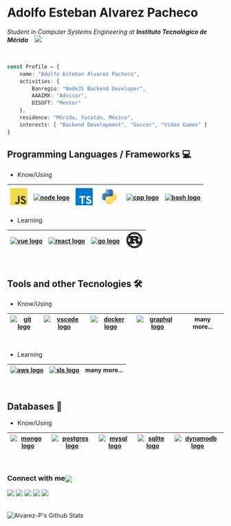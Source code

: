 # Adolfo Esteban Alvarez Pacheco 
<p>
  <em>
  Student in Computer Systems Engineering at <strong>Instituto Tecnológico de Mérida</strong>&nbsp&nbsp&nbsp&nbsp<img src="https://media.giphy.com/media/WUlplcMpOCEmTGBtBW/giphy.gif" width="50"> 
 </em>
</p>

<br>

```ts
const Profile = {
    name: "Adolfo Esteban Alvarez Pacheco",
    activities: {
        Banregio: "NodeJS Backend Developer",
        AAAIMX: "Advisor",
        DISOFT: "Mentor"
    },
    residence: "Mérida, Yucatán, México",
    interests: [ "Backend Development", "Soccer", "Video Games" ]
}
```

## Programming Languages / Frameworks :computer:

- Know/Using

| [<img src="https://raw.githubusercontent.com/github/explore/80688e429a7d4ef2fca1e82350fe8e3517d3494d/topics/javascript/javascript.png" alt="js logo" width="40">](https://developer.mozilla.org/en-US/docs/Web/JavaScript)  | [<img src="https://upload.wikimedia.org/wikipedia/commons/thumb/d/d9/Node.js_logo.svg/1280px-Node.js_logo.svg.png" alt="node logo" width="70">](https://nodejs.org/es/)  | [<img src="https://raw.githubusercontent.com/github/explore/80688e429a7d4ef2fca1e82350fe8e3517d3494d/topics/typescript/typescript.png" alt="ts logo" width="40">]() |  [<img src="https://raw.githubusercontent.com/github/explore/80688e429a7d4ef2fca1e82350fe8e3517d3494d/topics/python/python.png" alt="python logo" width="50">](https://www.python.org/) | [<img src="https://upload.wikimedia.org/wikipedia/commons/thumb/1/18/ISO_C%2B%2B_Logo.svg/306px-ISO_C%2B%2B_Logo.svg.png" alt="cpp logo" width="40">](https://isocpp.org/)  | [<img src="https://miro.medium.com/max/600/1*FEE98iWinlZBYkxBAG8MvA.png" alt="bash logo" width="50">](https://www.gnu.org/software/bash/) 
|---|---|---|---|---|---|

- Learning

| [<img src="https://upload.wikimedia.org/wikipedia/commons/thumb/9/95/Vue.js_Logo_2.svg/555px-Vue.js_Logo_2.svg.png" alt="vue logo" width="40">](https://vuejs.org/) | [<img src="https://upload.wikimedia.org/wikipedia/commons/thumb/4/47/React.svg/1200px-React.svg.png" alt="react logo" width="50">](https://es.reactjs.org/) | [<img src="https://raw.githubusercontent.com/Delta456/Delta456/master/img/golang.png" alt="go logo" width="50">](https://golang.org/) |  [<img src="https://raw.githubusercontent.com/github/explore/80688e429a7d4ef2fca1e82350fe8e3517d3494d/topics/rust/rust.png" alt="rust logo" width="40">](https://www.rust-lang.org/)|
|---|---|---|---|

<br>

## Tools and other Tecnologies :hammer_and_wrench:	

- Know/Using

| [<img src="https://raw.githubusercontent.com/Delta456/Delta456/master/img/git.png" alt="git logo" width="40">](https://git-scm.com/) | [<img src="https://raw.githubusercontent.com/Delta456/Delta456/master/img/vscode.png" alt="vscode logo" width="40">](https://code.visualstudio.com/) | [<img src="https://www.docker.com/sites/default/files/d8/2019-07/Moby-logo.png" alt="docker logo" width="40">](https://www.docker.com/) | [<img src="https://upload.wikimedia.org/wikipedia/commons/thumb/1/17/GraphQL_Logo.svg/1024px-GraphQL_Logo.svg.png" alt="graphql logo" width="40">](https://graphql.org/)   | many more...
|---|---|---|---|---|

<br>

- Learning

| [<img src="https://www.albertobascones.es/wp-content/uploads/2019/11/prod-art-aws-600-width-1200.png" alt="aws logo" width="80">](https://aws.amazon.com/) | [<img src="https://seeklogo.com/images/S/serverless-logo-314C5E0CB4-seeklogo.com.png" alt="sls logo" width="50">](https://www.serverless.com/) | many more...
|---|---|---|

<br>

## Databases :floppy_disk:	

- Know/Using

| [<img src="https://i.dlpng.com/static/png/468328_preview.png" alt="mongo logo" width="50">](https://www.mongodb.com/es) |  [<img src="https://upload.wikimedia.org/wikipedia/commons/2/29/Postgresql_elephant.svg" alt="postgres logo" width="60">](https://www.postgresql.org/) | [<img src="https://i0.wp.com/www.elearningworld.org/wp-content/uploads/2019/04/MySQL.svg.png?resize=600%2C400&ssl=1" alt="mysql logo" width="80">](https://www.mysql.com/)  | [<img src="https://upload.wikimedia.org/wikipedia/commons/thumb/3/38/SQLite370.svg/1200px-SQLite370.svg.png" alt="sqlite logo" width="70">](https://www.sqlite.org/index.html) |  [<img src="https://www.martechforum.com/wp-content/uploads/2015/08/AmazonDynamoDB.png" alt="dynamodb logo" width="60">](https://aws.amazon.com/es/dynamodb/)   |
|---|---|---|---|---|

<br>
<h3>Connect with me<img align="center" src="https://github.com/rajput2107/rajput2107/blob/master/Assets/Handshake.gif" height="33px" /></h3>

[<img src="https://img.shields.io/badge/twitter-%231DA1F2.svg?&style=for-the-badge&logo=twitter&logoColor=white" />](https://twitter.com/Esteban08240870?s=09) [<img src="https://img.shields.io/badge/linkedin-%230077B5.svg?&style=for-the-badge&logo=linkedin&logoColor=white" />](https://www.linkedin.com/in/adolfo-esteban-%C3%A1lvarez-pacheco-6b3a21192/) [<img src = "https://img.shields.io/badge/instagram-%23E4405F.svg?&style=for-the-badge&logo=instagram&logoColor=white">](https://www.instagram.com/estebanalvarezpacheco/)  [<img src ="https://img.shields.io/badge/portfolio-web-%23.svg?&style=for-the-badge&logo=&logoColor=white%22">](https://Alvarez-P.github.io/) [<img src ="https://img.shields.io/badge/-Outlook-%231DA1F2?style=for-the-badge&logo=Gmail&logoColor=white&link=mailto:adolfo_alvarez-p@outlook.es">](https://github.com/alvarez98?tab=repositories) 

<br>
<img align="center" alt="Alvarez-P's Github Stats" src="https://github-readme-stats.vercel.app/api?username=Alvarez-P&show_icons=true&hide_border=true&theme=dark" />
